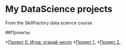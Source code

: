 # My DataScience projects
From the SkillFactory data science course

##Проекты

*[Проект 0. Игра: угадай число](https://github.com/mershkov/sf_data_science/tree/main/project_0)
*[Проект 1.]()
*[Проект 2.]()
